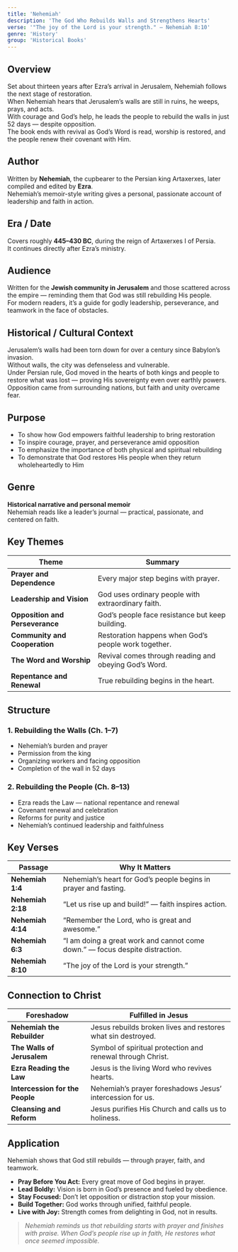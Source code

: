 ```yaml
---
title: 'Nehemiah'
description: 'The God Who Rebuilds Walls and Strengthens Hearts'
verse: '"The joy of the Lord is your strength." — Nehemiah 8:10'
genre: 'History'
group: 'Historical Books'
---
```


## Overview  
Set about thirteen years after Ezra’s arrival in Jerusalem, Nehemiah follows the next stage of restoration.  
When Nehemiah hears that Jerusalem’s walls are still in ruins, he weeps, prays, and acts.  
With courage and God’s help, he leads the people to rebuild the walls in just 52 days — despite opposition.  
The book ends with revival as God’s Word is read, worship is restored, and the people renew their covenant with Him.

## Author  
Written by **Nehemiah**, the cupbearer to the Persian king Artaxerxes, later compiled and edited by **Ezra**.  
Nehemiah’s memoir-style writing gives a personal, passionate account of leadership and faith in action.

## Era / Date  
Covers roughly **445–430 BC**, during the reign of Artaxerxes I of Persia.  
It continues directly after Ezra’s ministry.

## Audience  
Written for the **Jewish community in Jerusalem** and those scattered across the empire — reminding them that God was still rebuilding His people.  
For modern readers, it’s a guide for godly leadership, perseverance, and teamwork in the face of obstacles.

## Historical / Cultural Context  
Jerusalem’s walls had been torn down for over a century since Babylon’s invasion.  
Without walls, the city was defenseless and vulnerable.  
Under Persian rule, God moved in the hearts of both kings and people to restore what was lost — proving His sovereignty even over earthly powers.  
Opposition came from surrounding nations, but faith and unity overcame fear.

## Purpose  
- To show how God empowers faithful leadership to bring restoration  
- To inspire courage, prayer, and perseverance amid opposition  
- To emphasize the importance of both physical and spiritual rebuilding  
- To demonstrate that God restores His people when they return wholeheartedly to Him  

## Genre  
**Historical narrative and personal memoir**  
Nehemiah reads like a leader’s journal — practical, passionate, and centered on faith.

## Key Themes  

| Theme | Summary |
|-------|----------|
| **Prayer and Dependence** | Every major step begins with prayer. |
| **Leadership and Vision** | God uses ordinary people with extraordinary faith. |
| **Opposition and Perseverance** | God’s people face resistance but keep building. |
| **Community and Cooperation** | Restoration happens when God’s people work together. |
| **The Word and Worship** | Revival comes through reading and obeying God’s Word. |
| **Repentance and Renewal** | True rebuilding begins in the heart. |

## Structure  

### 1. Rebuilding the Walls (Ch. 1–7)
- Nehemiah’s burden and prayer  
- Permission from the king  
- Organizing workers and facing opposition  
- Completion of the wall in 52 days  

### 2. Rebuilding the People (Ch. 8–13)
- Ezra reads the Law — national repentance and renewal  
- Covenant renewal and celebration  
- Reforms for purity and justice  
- Nehemiah’s continued leadership and faithfulness  

## Key Verses  

| Passage | Why It Matters |
|----------|----------------|
| **Nehemiah 1:4** | Nehemiah’s heart for God’s people begins in prayer and fasting. |
| **Nehemiah 2:18** | “Let us rise up and build!” — faith inspires action. |
| **Nehemiah 4:14** | “Remember the Lord, who is great and awesome.” |
| **Nehemiah 6:3** | “I am doing a great work and cannot come down.” — focus despite distraction. |
| **Nehemiah 8:10** | “The joy of the Lord is your strength.” |

## Connection to Christ  

| Foreshadow | Fulfilled in Jesus |
|-------------|-------------------|
| **Nehemiah the Rebuilder** | Jesus rebuilds broken lives and restores what sin destroyed. |
| **The Walls of Jerusalem** | Symbol of spiritual protection and renewal through Christ. |
| **Ezra Reading the Law** | Jesus is the living Word who revives hearts. |
| **Intercession for the People** | Nehemiah’s prayer foreshadows Jesus’ intercession for us. |
| **Cleansing and Reform** | Jesus purifies His Church and calls us to holiness. |

## Application  
Nehemiah shows that God still rebuilds — through prayer, faith, and teamwork.  
- **Pray Before You Act:** Every great move of God begins in prayer.  
- **Lead Boldly:** Vision is born in God’s presence and fueled by obedience.  
- **Stay Focused:** Don’t let opposition or distraction stop your mission.  
- **Build Together:** God works through unified, faithful people.  
- **Live with Joy:** Strength comes from delighting in God, not in results.  

> *Nehemiah reminds us that rebuilding starts with prayer and finishes with praise. When God’s people rise up in faith, He restores what once seemed impossible.*
